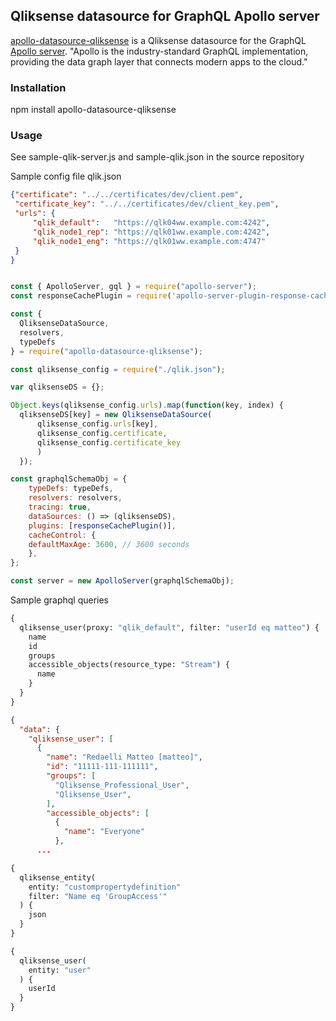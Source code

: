 ## Qliksense datasource for GraphQL Apollo server

[apollo-datasource-qliksense](https://github.com/matteoredaelli/apollo-datasource-qliksense) is a Qliksense datasource for the GraphQL [Apollo server](https://www.apollographql.com/). "Apollo is the industry-standard GraphQL implementation, providing the data graph layer that connects modern apps to the cloud."

### Installation

npm install apollo-datasource-qliksense

### Usage

See sample-qlik-server.js and sample-qlik.json in the source repository

Sample config file qlik.json

```json
{"certificate": "../../certificates/dev/client.pem",
 "certificate_key": "../../certificates/dev/client_key.pem",
 "urls": {
	 "qlik_default":   "https://qlk04ww.example.com:4242",
	 "qlik_node1_rep": "https://qlk01ww.example.com:4242",
	 "qlik_node1_eng": "https://qlk01ww.example.com:4747"
 }
}
```

```javascript

const { ApolloServer, gql } = require("apollo-server");
const responseCachePlugin = require('apollo-server-plugin-response-cache');

const {
  QliksenseDataSource,
  resolvers,
  typeDefs
} = require("apollo-datasource-qliksense");

const qliksense_config = require("./qlik.json");

var qliksenseDS = {};

Object.keys(qliksense_config.urls).map(function(key, index) {
  qliksenseDS[key] = new QliksenseDataSource(
	  qliksense_config.urls[key],
	  qliksense_config.certificate,
	  qliksense_config.certificate_key
	  )
  });

const graphqlSchemaObj = {
	typeDefs: typeDefs,
	resolvers: resolvers,
	tracing: true,
	dataSources: () => (qliksenseDS),
	plugins: [responseCachePlugin()],
	cacheControl: {
	defaultMaxAge: 3600, // 3600 seconds
	},
};

const server = new ApolloServer(graphqlSchemaObj);
```

Sample graphql queries

```graphql
{
  qliksense_user(proxy: "qlik_default", filter: "userId eq matteo") {
	name
	id
	groups
	accessible_objects(resource_type: "Stream") {
	  name
	}
  }
}
```

```json
{
  "data": {
	"qliksense_user": [
	  {
		"name": "Redaelli Matteo [matteo]",
		"id": "11111-111-111111",
		"groups": [
		  "Qliksense_Professional_User",
		  "Qliksense_User",
		],
		"accessible_objects": [
		  {
			"name": "Everyone"
		  },
	  ...
```

```graphql
{
  qliksense_entity(
	entity: "custompropertydefinition"
	filter: "Name eq 'GroupAccess'"
  ) {
	json
  }
}
```

```graphql
{
  qliksense_user(
	entity: "user"
  ) {
	userId
  }
}
```
